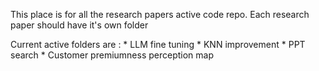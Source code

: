 This place is for all the research papers active code repo. Each research paper should have it's own folder

Current active folders are :
        *  LLM fine tuning
        *  KNN improvement
        *  PPT search
        *  Customer premiumness perception map